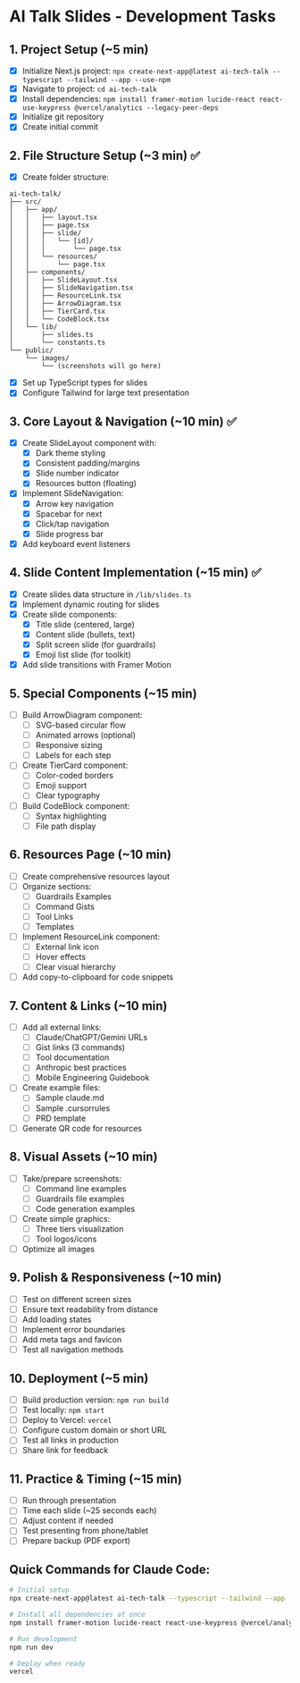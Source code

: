 # AI Talk Slides - Development Tasks

## 1. Project Setup (~5 min)
- [x] Initialize Next.js project: `npx create-next-app@latest ai-tech-talk --typescript --tailwind --app --use-npm`
- [x] Navigate to project: `cd ai-tech-talk`
- [x] Install dependencies: `npm install framer-motion lucide-react react-use-keypress @vercel/analytics --legacy-peer-deps`
- [x] Initialize git repository
- [x] Create initial commit

## 2. File Structure Setup (~3 min) ✅
- [x] Create folder structure:
```
ai-tech-talk/
├── src/
│   ├── app/
│   │   ├── layout.tsx
│   │   ├── page.tsx
│   │   ├── slide/
│   │   │   └── [id]/
│   │   │       └── page.tsx
│   │   └── resources/
│   │       └── page.tsx
│   ├── components/
│   │   ├── SlideLayout.tsx
│   │   ├── SlideNavigation.tsx
│   │   ├── ResourceLink.tsx
│   │   ├── ArrowDiagram.tsx
│   │   ├── TierCard.tsx
│   │   └── CodeBlock.tsx
│   └── lib/
│       ├── slides.ts
│       └── constants.ts
└── public/
    └── images/
        └── (screenshots will go here)
```
- [x] Set up TypeScript types for slides
- [x] Configure Tailwind for large text presentation

## 3. Core Layout & Navigation (~10 min) ✅
- [x] Create SlideLayout component with:
  - [x] Dark theme styling
  - [x] Consistent padding/margins
  - [x] Slide number indicator
  - [x] Resources button (floating)
- [x] Implement SlideNavigation:
  - [x] Arrow key navigation
  - [x] Spacebar for next
  - [x] Click/tap navigation
  - [x] Slide progress bar
- [x] Add keyboard event listeners

## 4. Slide Content Implementation (~15 min) ✅
- [x] Create slides data structure in `/lib/slides.ts`
- [x] Implement dynamic routing for slides
- [x] Create slide components:
  - [x] Title slide (centered, large)
  - [x] Content slide (bullets, text)
  - [x] Split screen slide (for guardrails)
  - [x] Emoji list slide (for toolkit)
- [x] Add slide transitions with Framer Motion

## 5. Special Components (~15 min)
- [ ] Build ArrowDiagram component:
  - [ ] SVG-based circular flow
  - [ ] Animated arrows (optional)
  - [ ] Responsive sizing
  - [ ] Labels for each step
- [ ] Create TierCard component:
  - [ ] Color-coded borders
  - [ ] Emoji support
  - [ ] Clear typography
- [ ] Build CodeBlock component:
  - [ ] Syntax highlighting
  - [ ] File path display

## 6. Resources Page (~10 min)
- [ ] Create comprehensive resources layout
- [ ] Organize sections:
  - [ ] Guardrails Examples
  - [ ] Command Gists
  - [ ] Tool Links
  - [ ] Templates
- [ ] Implement ResourceLink component:
  - [ ] External link icon
  - [ ] Hover effects
  - [ ] Clear visual hierarchy
- [ ] Add copy-to-clipboard for code snippets

## 7. Content & Links (~10 min)
- [ ] Add all external links:
  - [ ] Claude/ChatGPT/Gemini URLs
  - [ ] Gist links (3 commands)
  - [ ] Tool documentation
  - [ ] Anthropic best practices
  - [ ] Mobile Engineering Guidebook
- [ ] Create example files:
  - [ ] Sample claude.md
  - [ ] Sample .cursorrules
  - [ ] PRD template
- [ ] Generate QR code for resources

## 8. Visual Assets (~10 min)
- [ ] Take/prepare screenshots:
  - [ ] Command line examples
  - [ ] Guardrails file examples
  - [ ] Code generation examples
- [ ] Create simple graphics:
  - [ ] Three tiers visualization
  - [ ] Tool logos/icons
- [ ] Optimize all images

## 9. Polish & Responsiveness (~10 min)
- [ ] Test on different screen sizes
- [ ] Ensure text readability from distance
- [ ] Add loading states
- [ ] Implement error boundaries
- [ ] Add meta tags and favicon
- [ ] Test all navigation methods

## 10. Deployment (~5 min)
- [ ] Build production version: `npm run build`
- [ ] Test locally: `npm start`
- [ ] Deploy to Vercel: `vercel`
- [ ] Configure custom domain or short URL
- [ ] Test all links in production
- [ ] Share link for feedback

## 11. Practice & Timing (~15 min)
- [ ] Run through presentation
- [ ] Time each slide (~25 seconds each)
- [ ] Adjust content if needed
- [ ] Test presenting from phone/tablet
- [ ] Prepare backup (PDF export)

## Quick Commands for Claude Code:
```bash
# Initial setup
npx create-next-app@latest ai-tech-talk --typescript --tailwind --app --use-npm && cd ai-tech-talk

# Install all dependencies at once
npm install framer-motion lucide-react react-use-keypress @vercel/analytics --legacy-peer-deps

# Run development
npm run dev

# Deploy when ready
vercel
```
